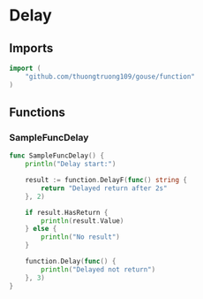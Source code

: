 # Delay

## Imports

```go
import (
	"github.com/thuongtruong109/gouse/function")
```
## Functions


### SampleFuncDelay

```go
func SampleFuncDelay() {
	println("Delay start:")

	result := function.DelayF(func() string {
		return "Delayed return after 2s"
	}, 2)

	if result.HasReturn {
		println(result.Value)
	} else {
		println("No result")
	}

	function.Delay(func() {
		println("Delayed not return")
	}, 3)
}```
